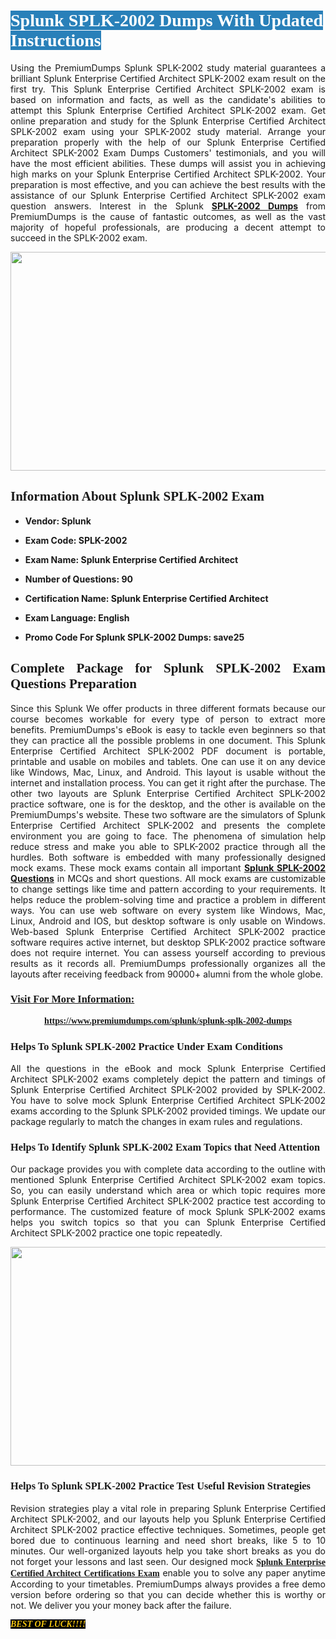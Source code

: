 <h1><span style="color:#ffffff;"><span style="font-family:Georgia,serif;"><strong><span style="background-color:#2980b9;">Splunk SPLK-2002 Dumps With Updated Instructions</span></strong></span></span></h1>

<p style="text-align: justify;">Using the PremiumDumps Splunk SPLK-2002 study material guarantees a brilliant Splunk Enterprise Certified Architect SPLK-2002 exam result on the first try. This Splunk Enterprise Certified Architect SPLK-2002 exam is based on information and facts, as well as the candidate's abilities to attempt this Splunk Enterprise Certified Architect SPLK-2002 exam. Get online preparation and study for the Splunk Enterprise Certified Architect SPLK-2002 exam using your SPLK-2002 study material. Arrange your preparation properly with the help of our Splunk Enterprise Certified Architect SPLK-2002 Exam Dumps Customers' testimonials, and you will have the most efficient abilities. These dumps will assist you in achieving high marks on your Splunk Enterprise Certified Architect SPLK-2002. Your preparation is most effective, and you can achieve the best results with the assistance of our Splunk Enterprise Certified Architect SPLK-2002 exam question answers. Interest in the Splunk <a href="https://www.premiumdumps.com/splunk/splunk-splk-2002-dumps"><strong>SPLK-2002 </strong><b>Dumps</b></a> from PremiumDumps is the cause of fantastic outcomes, as well as the vast majority of hopeful professionals, are producing a decent attempt to succeed in the SPLK-2002 exam.</p>

<p style="text-align: center;"><a href="https://www.premiumdumps.com/splunk/splunk-splk-2002-dumps"><img alt="" src="https://i.imgur.com/P39uA2n.jpeg" style="width: 700px; height: 350px;" /></a></p>

<h2 style="text-align: justify;"><span style="font-family:Georgia,serif;"><strong>Information About Splunk SPLK-2002 Exam</strong></span></h2>

<ul>
	<li>
	<p style="text-align: justify;"><b>Vendor: Splunk</b></p>
	</li>
	<li>
	<p style="text-align: justify;"><b>Exam Code: SPLK-2002</b></p>
	</li>
	<li>
	<p style="text-align: justify;"><b>Exam Name: Splunk Enterprise Certified Architect</b></p>
	</li>
	<li>
	<p style="text-align: justify;"><b>Number of Questions: 90</b></p>
	</li>
	<li>
	<p style="text-align: justify;"><b>Certification Name: Splunk Enterprise Certified Architect</b></p>
	</li>
	<li>
	<p style="text-align: justify;"><b>Exam Language: English</b></p>
	</li>
	<li>
	<p style="text-align: justify;"><b>Promo Code For Splunk SPLK-2002 Dumps: save25</b></p>
	</li>
</ul>

<h2 style="text-align: justify;"><span style="font-family:Georgia,serif;"><strong>Complete Package for Splunk SPLK-2002 Exam Questions Preparation</strong></span></h2>

<p style="text-align: justify;">Since this Splunk We offer products in three different formats because our course becomes workable for every type of person to extract more benefits. PremiumDumps's eBook is easy to tackle even beginners so that they can practice all the possible problems in one document. This Splunk Enterprise Certified Architect SPLK-2002 PDF document is portable, printable and usable on mobiles and tablets. One can use it on any device like Windows, Mac, Linux, and Android. This layout is usable without the internet and installation process. You can get it right after the purchase. The other two layouts are Splunk Enterprise Certified Architect SPLK-2002 practice software, one is for the desktop, and the other is available on the PremiumDumps's website. These two software are the simulators of Splunk Enterprise Certified Architect SPLK-2002 and presents the complete environment you are going to face. The phenomena of simulation help reduce stress and make you able to SPLK-2002 practice through all the hurdles. Both software is embedded with many professionally designed mock exams. These mock exams contain all important <strong><a href="https://www.premiumdumps.com/splunk/splunk-splk-2002-dumps">Splunk SPLK-2002 Questions</a></strong> in MCQs and short questions. All mock exams are customizable to change settings like time and pattern according to your requirements. It helps reduce the problem-solving time and practice a problem in different ways. You can use web software on every system like Windows, Mac, Linux, Android and IOS, but desktop software is only usable on Windows. Web-based Splunk Enterprise Certified Architect SPLK-2002 practice software requires active internet, but desktop SPLK-2002 practice software does not require internet. You can assess yourself according to previous results as it records all. PremiumDumps professionally organizes all the layouts after receiving feedback from 90000+ alumni from the whole globe.</p>

<h3><span style="font-family:Georgia,serif;"><strong><u>Visit For More Information:</u></strong></span></h3>

<p style="text-align: center;"><span style="font-size:14px;"><span style="font-family:Georgia,serif;"><strong><a href="https://www.premiumdumps.com/splunk/splunk-splk-2002-dumps">https://www.premiumdumps.com/splunk/splunk-splk-2002-dumps</a></strong></span></span></p>

<h3 style="text-align: justify;"><span style="font-family:Georgia,serif;"><strong><strong><strong>Helps To Splunk SPLK-2002 Practice Under Exam Conditions</strong></strong></strong></span></h3>

<p style="text-align: justify;">All the questions in the eBook and mock Splunk Enterprise Certified Architect SPLK-2002 exams completely depict the pattern and timings of Splunk Enterprise Certified Architect SPLK-2002 provided by SPLK-2002. You have to solve mock Splunk Enterprise Certified Architect SPLK-2002 exams according to the Splunk SPLK-2002 provided timings. We update our package regularly to match the changes in exam rules and regulations.</p>

<h3 style="text-align: justify;"><span style="font-family:Georgia,serif;"><strong><strong><strong>Helps To Identify Splunk SPLK-2002 Exam Topics that Need Attention</strong></strong></strong></span></h3>

<p style="text-align: justify;">Our package provides you with complete data according to the outline with mentioned Splunk Enterprise Certified Architect SPLK-2002 exam topics. So, you can easily understand which area or which topic requires more Splunk Enterprise Certified Architect SPLK-2002 practice test according to performance. The customized feature of mock Splunk SPLK-2002 exams helps you switch topics so that you can Splunk Enterprise Certified Architect SPLK-2002 practice one topic repeatedly.</p>

<p style="text-align: center;"><strong><a href="https://www.premiumdumps.com/splunk/splunk-splk-2002-dumps"><img alt="" src="https://i.imgur.com/2KPb8yb.jpeg" style="width: 700px; height: 350px;" /></a></strong></p>

<h3 style="text-align: justify;"><span style="font-family:Georgia,serif;"><strong><strong><strong>Helps To Splunk SPLK-2002 Practice Test Useful Revision Strategies</strong></strong></strong></span></h3>

<p style="text-align: justify;">Revision strategies play a vital role in preparing Splunk Enterprise Certified Architect SPLK-2002, and our layouts help you Splunk Enterprise Certified Architect SPLK-2002 practice effective techniques. Sometimes, people get bored due to continuous learning and need short breaks, like 5 to 10 minutes. Our well-organized layouts help you take short breaks as you do not forget your lessons and last seen. Our designed mock <span style="font-family:Georgia,serif;"><strong><a href="http://https://www.premiumdumps.com/splunk/splunk-enterprise-certified-architect-dumps">Splunk Enterprise Certified Architect Certifications Exam</a></strong></span> enable you to solve any paper anytime According to your timetables. PremiumDumps always provides a free demo version before ordering so that you can decide whether this is worthy or not. We deliver you your money back after the failure.</p>

<p style="text-align: justify;"><span style="color:#f1c40f;"><strong><span style="font-family:Georgia,serif;"><span style="font-size:14px;"><em><strong><span style="background-color:#000000;">BEST OF LUCK!!!!</span></strong></em></span></span></strong></span></p>
